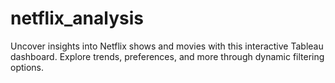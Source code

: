 # netflix_analysis
Uncover insights into Netflix shows and movies with this interactive Tableau dashboard. Explore trends, preferences, and more through dynamic filtering options.
